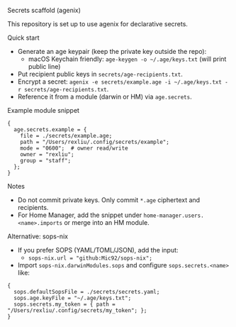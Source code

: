 Secrets scaffold (agenix)

This repository is set up to use agenix for declarative secrets.

Quick start
- Generate an age keypair (keep the private key outside the repo):
  - macOS Keychain friendly: `age-keygen -o ~/.age/keys.txt` (will print public line)
- Put recipient public keys in `secrets/age-recipients.txt`.
- Encrypt a secret: `agenix -e secrets/example.age -i ~/.age/keys.txt -r secrets/age-recipients.txt`.
- Reference it from a module (darwin or HM) via `age.secrets`.

Example module snippet
```
{
  age.secrets.example = {
    file = ./secrets/example.age;
    path = "/Users/rexliu/.config/secrets/example";
    mode = "0600";  # owner read/write
    owner = "rexliu";
    group = "staff";
  };
}
```

Notes
- Do not commit private keys. Only commit `*.age` ciphertext and recipients.
- For Home Manager, add the snippet under `home-manager.users.<name>.imports` or merge into an HM module.

Alternative: sops-nix
- If you prefer SOPS (YAML/TOML/JSON), add the input:
  - `sops-nix.url = "github:Mic92/sops-nix";`
- Import `sops-nix.darwinModules.sops` and configure `sops.secrets.<name>` like:
```
{
  sops.defaultSopsFile = ./secrets/secrets.yaml;
  sops.age.keyFile = "~/.age/keys.txt";
  sops.secrets.my_token = { path = "/Users/rexliu/.config/secrets/my_token"; };
}
```
